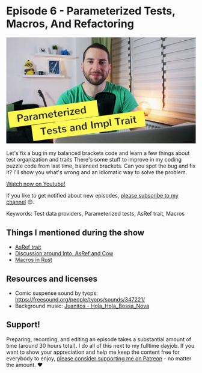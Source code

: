 # Episode 6 - Parameterized Tests, Macros, And Refactoring

![YouTube video thumbnail](./thumb.jpg)

Let's fix a bug in my balanced brackets code and learn a few things about test organization and traits
There's some stuff to improve in my coding puzzle code from last time, balanced brackets. Can you spot the bug and fix it? I'll show you what's wrong and an idiomatic way to solve the problem.


[Watch now on Youtube!](https://youtu.be/XJPci7GI-qg)  

If you like to get notified about new episodes, [please subscribe to my channel](https://www.youtube.com/hellorust) 😊.

Keywords: Test data providers, Parameterized tests, AsRef trait, Macros

## Things I mentioned during the show

* [AsRef trait](https://doc.rust-lang.org/std/convert/trait.AsRef.html)
* [Discussion around Into, AsRef and Cow](https://users.rust-lang.org/t/idiomatic-string-parmeter-types-str-vs-asref-str-vs-into-string/7934/4)
* [Macros in Rust](https://doc.rust-lang.org/book/second-edition/appendix-04-macros.html)

## Resources and licenses

* Comic suspense sound by tyops: https://freesound.org/people/tyops/sounds/347221/
* Background music: [Juanitos - Hola_Hola_Bossa_Nova](http://freemusicarchive.org/music/Juanitos/)



## Support!

Preparing, recording, and editing an episode takes a substantial amount of time
(around 30 hours total). I do all of this next to my fulltime dayjob.
If you want to show your appreciation and help me keep the content free
for everybody to enjoy, [please consider supporting me on
Patreon](https://www.patreon.com/bePatron?c=1568097) - no matter the amount. ❤️
